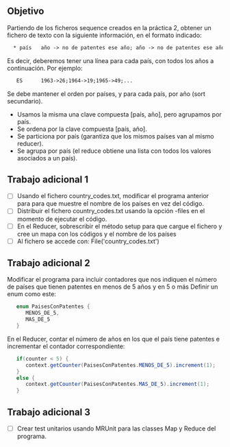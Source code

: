 ## Objetivo

Partiendo de los ficheros sequence creados en la práctica 2, obtener un fichero de texto con la siguiente información, en el formato indicado:
```txt
  * país   año -> no de patentes ese año; año -> no de patentes ese año; ....
```

Es decir, deberemos tener una línea para cada país, con todos los años a continuación. Por ejemplo: 

```txt
   ES      1963->26;1964->19;1965->49;...
```

Se debe mantener el orden por países, y para cada país, por año (sort secundario).

* Usamos la misma una clave compuesta [país, año], pero agrupamos por país.
* Se ordena por la clave compuesta [país, año].
* Se particiona por país (garantiza que los mismos países van al mismo reducer).
* Se agrupa por país (el reduce obtiene una lista con todos los valores asociados a un país).


## Trabajo adicional 1

- [ ] Usando el fichero country_codes.txt, modificar el programa anterior para para que muestre el nombre de los países en vez del código.
- [ ] Distribuir el fichero country_codes.txt usando la opción -files en el momento de ejecutar el código.
- [ ] En el Reducer, sobrescribir el método setup para que cargue el fichero y cree un mapa con los códigos y el nombre de los países
- [ ] Al fichero se accede con: File('country_codes.txt')

## Trabajo adicional 2

Modificar el programa para incluir contadores que nos indiquen el número de países que tienen patentes en menos de 5 años y en 5 o más
Definir un enum como este:

```java
   enum PaisesConPatentes {
      MENOS_DE_5,
      MAS_DE_5
   }
```

En el Reducer, contar el número de años en los que el país tiene patentes e incrementar el contador correspondiente:

```java
   if(counter < 5) {
      context.getCounter(PaisesConPatentes.MENOS_DE_5).increment(1);
   } 
   else {
      context.getCounter(PaisesConPatentes.MAS_DE_5).increment(1);
   }
```

## Trabajo adicional 3

- [ ] Crear test unitarios usando MRUnit para las classes Map y Reduce del programa.